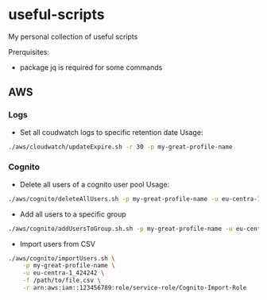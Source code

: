 # useful-scripts
My personal collection of useful scripts

Prerquisites:
- package jq is required for some commands

## AWS

### Logs
- Set all coudwatch logs to specific retention date
Usage: 
```bash
./aws/cloudwatch/updateExpire.sh -r 30 -p my-great-profile-name
```

### Cognito
- Delete all users of a cognito user pool
Usage: 
```bash
./aws/cognito/deleteAllUsers.sh -p my-great-profile-name -u eu-centra-1_424242
```

- Add all users to a specific group
```bash
./aws/cognito/addUsersToGroup.sh.sh -p my-great-profile-name -u eu-centra-1_424242 -g my-group
```

- Import users from CSV
```bash
./aws/cognito/importUsers.sh \
    -p my-great-profile-name \
    -u eu-centra-1_424242 \
    -f /path/to/file.csv \
    -r arn:aws:iam::123456789:role/service-role/Cognito-Import-Role
```
